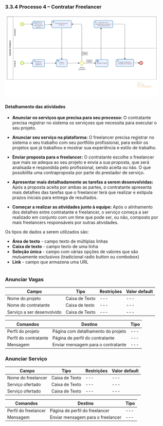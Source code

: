 ### 3.3.4 Processo 4 – Contratar Freelancer

![Processo 4 - Contratar freelancer](../images/processo-4-contratar-freelancer.png)


#### Detalhamento das atividades

* **Anunciar os serviços que precisa para seu processo:**
    O contratante precisa registrar no sistema os serviçoes que necessita para executar o seu projeto.

* **Anunciar seu serviço na plataforma:**
    O freelancer precisa registrar no sistema o seu trabalho com seu portfólio profissional, para exibir os projetos que já trabalhou e mostrar sua experiência e estilo de trabalho.

* **Enviar proposta para o freelancer:**
    O contratante escolhe o freelancer que mais se adequa ao seu projeto e envia a sua proposta, que será analisada e respondida pelo profissional, sendo aceita ou não. O que possibilita uma contraproposta por parte do prestador de serviço.

* **Apresentar mais detalhadamente as tarefas a serem desenvolvidas:**
    Após a proposta aceita por ambas as partes, o contratante apresenta mais detalhes das tarefas que o freelancer terá que realizar e estipula prazos iniciais para entrega de resultados.

* **Começar a realizar as atividades junto à equipe:**
    Após o alinhamento dos detalhes entre contratante e freelancer, o serviço começa a ser realizado em conjunto com um time que pode ser, ou não, composto por mais freelancers responsáveis por outras atividades.

Os tipos de dados a serem utilizados são:

* **Área de texto** - campo texto de múltiplas linhas
* **Caixa de texto** - campo texto de uma linha
* **Seleção única** - campo com várias opções de valores que são mutuamente exclusivos (tradicional radio button ou combobox)
* **Link** - campo que armazena uma URL

#

### **Anunciar Vagas**

| **Campo**       | **Tipo**         | **Restrições** | **Valor default** |
| ---             | ---              | ---            | ---               |
| Nome do projeto | Caixa de Texto   |        ---     |         ---       |
| Nome do contratante | Caixa de texto   |     ---  |   ---  |
| Serviço a ser desenvolvido | Caixa de Texto   |     ---     |     ---   |

| **Comandos**         |  **Destino**                   | **Tipo**          |
| ---                  | ---                            | ---               |
| Perfil do projeto | Página com detalhamento do projeto  | ---   |
| Perfil do contratante | Página de perfil do contratante  | ---   |
| Mensagem | Enviar mensagem para o contratante  | ---   |


### **Anunciar Serviço**

| **Campo**       | **Tipo**         | **Restrições** | **Valor default** |
| ---             | ---              | ---            | ---               |
| Nome do freelancer | Caixa de Texto   |        ---     |         ---       |
| Serviço ofertado | Caixa de Texto   |     ---     |     ---   |
| Serviço ofertado | Caixa de Texto   |     ---     |     ---   |

| **Comandos**         |  **Destino**                   | **Tipo**          |
| ---                  | ---                            | ---               |
| Perfil do freelancer | Página de perfil do freelancer  | ---   |
| Mensagem | Enviar mensagem para o freelancer  | ---   |



